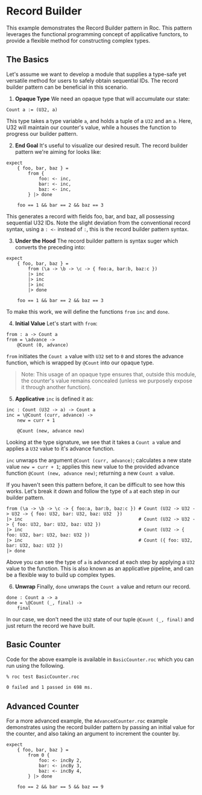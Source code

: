 
# Record Builder 

This example demonstrates the Record Builder pattern in Roc. This pattern leverages the functional programming concept of applicative functors, to provide a flexible method for constructing complex types.

## The Basics

Let's assume we want to develop a module that supplies a type-safe yet versatile method for users to safely obtain sequential IDs. The record builder pattern can be beneficial in this scenario.

1. **Opaque Type** We need an opaque type that will accumulate our state:
```roc
Count a := (U32, a)
```
This type takes a type variable `a`, and holds a tuple of a `U32` and an `a`. Here, U32 will maintain our counter's value, while a houses the function to progress our builder pattern.

2. **End Goal** It's useful to visualize our desired result. The record builder pattern we're aiming for looks like:

```roc
expect
    { foo, bar, baz } = 
        from {
            foo: <- inc,
            bar: <- inc,
            baz: <- inc,
        } |> done

    foo == 1 && bar == 2 && baz == 3
```

This generates a record with fields foo, bar, and baz, all possessing sequential U32 IDs. Note the slight deviation from the conventional record syntax, using a `: <-` instead of `:`, this is the record builder pattern syntax.

3. **Under the Hood** The record builder pattern is syntax suger which converts the preceding into:

```roc
expect
    { foo, bar, baz } =
        from (\a -> \b -> \c -> { foo:a, bar:b, baz:c })
        |> inc
        |> inc
        |> inc
        |> done

    foo == 1 && bar == 2 && baz == 3
```
To make this work, we will define the functions `from` `inc` and `done`.

4. **Initial Value** Let's start with `from`:

```roc
from : a -> Count a
from = \advance ->
    @Count (0, advance)
```
`from` initiates the `Count a` value with `U32` set to `0` and stores the advance function, which is wrapped by `@Count` into our opaque type.

> Note: This usage of an opaque type ensures that, outside this module, the counter's value remains concealed (unless we purposely expose it through another function).

5. **Applicative** `inc` is defined it as:

```roc
inc : Count (U32 -> a) -> Count a
inc = \@Count (curr, advance) ->
    new = curr + 1

    @Count (new, advance new)
```

Looking at the type signature, we see that it takes a `Count a` value and applies a `U32` value to it's advance function.

`inc` unwraps the argument `@Count (curr, advance)`; calculates a new state value `new = curr + 1`; applies this new value to the provided advance function `@Count (new, advance new)`; returning a new `Count a` value.

If you haven't seen this pattern before, it can be difficult to see how this works. Let's break it down and follow the type of `a` at each step in our builder pattern.

```roc
from (\a -> \b -> \c -> { foo:a, bar:b, baz:c }) # Count (U32 -> U32 -> U32 -> { foo: U32, bar: U32, baz: U32  })
|> inc                                           # Count (U32 -> U32 -> { foo: U32, bar: U32, baz: U32 })
|> inc                                           # Count (U32 -> { foo: U32, bar: U32, baz: U32 })
|> inc                                           # Count ({ foo: U32, bar: U32, baz: U32 })
|> done
```

Above you can see the type of `a` is advanced at each step by applying a `U32` value to the function. This is also known as an applicative pipeline, and can be a flexible way to build up complex types.

6. **Unwrap** Finally, `done` unwraps the `Count a` value and return our record. 

```roc
done : Count a -> a
done = \@Count (_, final) -> 
    final
```

In our case, we don't need the `U32` state of our tuple `@Count (_, final)` and just return the record we have built.

## Basic Counter

Code for the above example is available in `BasicCounter.roc` which you can run using the following.

```sh
% roc test BasicCounter.roc

0 failed and 1 passed in 698 ms.
```

## Advanced Counter

For a more advanced example, the `AdvancedCounter.roc` example demonstrates using the record builder pattern by passing an initial value for the counter, and also taking an argument to increment the counter by.

```roc
expect
    { foo, bar, baz } =
        from 0 {
            foo: <- incBy 2,
            bar: <- incBy 3,
            baz: <- incBy 4,
        } |> done

    foo == 2 && bar == 5 && baz == 9
```
